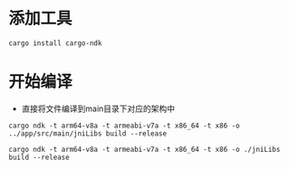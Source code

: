 # 添加工具

```shell
cargo install cargo-ndk
```

# 开始编译

- 直接将文件编译到main目录下对应的架构中

```shell
cargo ndk -t arm64-v8a -t armeabi-v7a -t x86_64 -t x86 -o ../app/src/main/jniLibs build --release

cargo ndk -t arm64-v8a -t armeabi-v7a -t x86_64 -t x86 -o ./jniLibs build --release
```